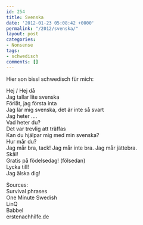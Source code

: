```yaml
---
id: 254
title: Svenska
date: '2012-01-23 05:08:42 +0000'
permalink: "/2012/svenska/"
layout: post
categories:
- Nonsense
tags:
- schwedisch
comments: []
---
```

Hier son bissl schwedisch für mich:

Hej / Hej då  
Jag tallar lite svenska  
Förlåt, jag första inta  
Jag lär mig svenska, det är inte så svart  
Jag heter ....  
Vad heter du?  
Det var trevlig att träffas  
Kan du hjälpar mig med min svenska?  
Hur mår du?  
Jag mår bra, tack! Jag mår inte bra. Jag mår jättebra.  
Skål!  
Gratis på födelsedag! (fölsedan)  
Lycka till!  
Jag älska dig!

Sources:  
Survival phrases  
One Minute Swedish  
LinQ  
Babbel  
erstenachhilfe.de